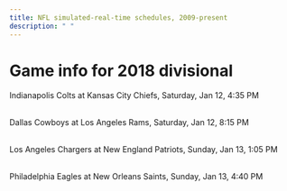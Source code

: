 ```yaml
---
title: NFL simulated-real-time schedules, 2009-present
description: " "
---
```


# Game info for 2018 divisional

Indianapolis Colts at Kansas City Chiefs, Saturday, Jan 12, 4:35 PM

<br/>Dallas Cowboys at Los Angeles Rams, Saturday, Jan 12, 8:15 PM

<br/>Los Angeles Chargers at New England Patriots, Sunday, Jan 13, 1:05 PM

<br/>Philadelphia Eagles at New Orleans Saints, Sunday, Jan 13, 4:40 PM

